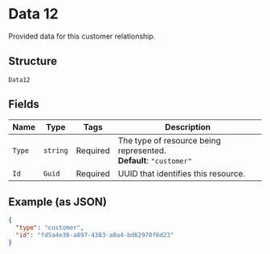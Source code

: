 
# Data 12

Provided data for this customer relationship.

## Structure

`Data12`

## Fields

| Name | Type | Tags | Description |
|  --- | --- | --- | --- |
| `Type` | `string` | Required | The type of resource being represented.<br>**Default**: `"customer"` |
| `Id` | `Guid` | Required | UUID that identifies this resource. |

## Example (as JSON)

```json
{
  "type": "customer",
  "id": "fd5a4e30-a897-4383-a0a4-bd62970f6d23"
}
```


